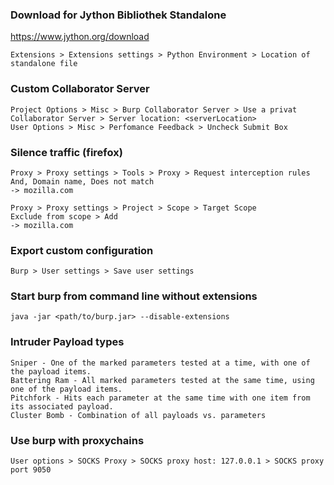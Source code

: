 ### Download for Jython Bibliothek Standalone
https://www.jython.org/download
```
Extensions > Extensions settings > Python Environment > Location of standalone file
```

### Custom Collaborator Server
```
Project Options > Misc > Burp Collaborator Server > Use a privat Collaborator Server > Server location: <serverLocation>
User Options > Misc > Perfomance Feedback > Uncheck Submit Box
```

### Silence traffic (firefox)
```
Proxy > Proxy settings > Tools > Proxy > Request interception rules
And, Domain name, Does not match
-> mozilla.com

Proxy > Proxy settings > Project > Scope > Target Scope
Exclude from scope > Add
-> mozilla.com
```

### Export custom configuration 
```
Burp > User settings > Save user settings 
```

### Start burp from command line without extensions
```
java -jar <path/to/burp.jar> --disable-extensions
```

### Intruder Payload types
```
Sniper - One of the marked parameters tested at a time, with one of the payload items.
Battering Ram - All marked parameters tested at the same time, using one of the payload items.
Pitchfork - Hits each parameter at the same time with one item from its associated payload.
Cluster Bomb - Combination of all payloads vs. parameters 
```

### Use burp with proxychains
```
User options > SOCKS Proxy > SOCKS proxy host: 127.0.0.1 > SOCKS proxy port 9050
```

